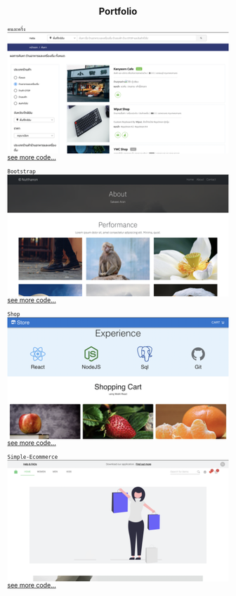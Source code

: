 <h2 align="center">Portfolio</h2>

`คนละครึ่ง`
<img src="./client/src/images/halfPeople.png" align="center">
<a href="https://github.com/nutthanonn/half-people-2020"
align="center">see more code...</a>

`Bootstrap`
<img src="./client/src/images/bootstrap.png" align="center">
<a href="https://github.com/nutthanonn/half-people-2020"
align="center">see more code...</a>

`Shop`
<img src="./client/src/images/projectResponsive.png" align="center">
<a href="https://github.com/nutthanonn/half-people-2020"
align="center">see more code...</a>

`Simple-Ecommerce`
<img src="./client/src/images/shoppingNonResponsive.png" align="center">
<a href="https://github.com/nutthanonn/half-people-2020"
align="center">see more code...</a>
